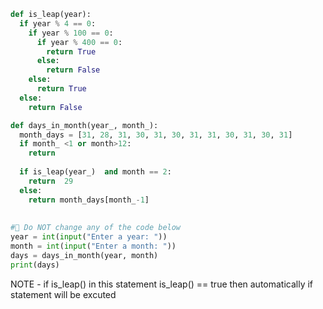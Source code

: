 ```py
def is_leap(year):
  if year % 4 == 0:
    if year % 100 == 0:
      if year % 400 == 0:
        return True
      else:
        return False
    else:
      return True
  else:
    return False

def days_in_month(year_, month_):
  month_days = [31, 28, 31, 30, 31, 30, 31, 31, 30, 31, 30, 31]  
  if month_ <1 or month>12:
    return
  
  if is_leap(year_)  and month == 2:
    return  29
  else:
    return month_days[month_-1]
  
  
#🚨 Do NOT change any of the code below 
year = int(input("Enter a year: "))
month = int(input("Enter a month: "))
days = days_in_month(year, month)
print(days)

```

NOTE - if is_leap() in this statement is_leap() == true then automatically if statement will be excuted